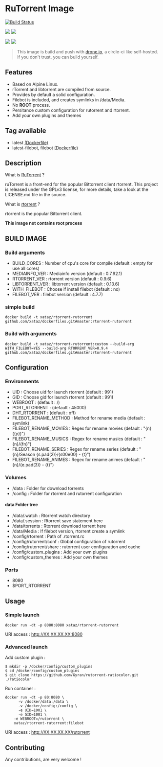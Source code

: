 # RuTorrent Image

[![Build Status](https://drone.xataz.net/api/badges/xataz/docker-rtorrent-rutorrent/status.svg)](https://drone.xataz.net/xataz/docker-rtorrent-rutorrent)

[![](https://images.microbadger.com/badges/version/xataz/rtorrent-rutorrent:latest.svg)](https://microbadger.com/images/xataz/rtorrent-rutorrent:latest "Get your own image badge on microbadger.com")
[![](https://images.microbadger.com/badges/image/xataz/rtorrent-rutorrent:latest.svg)](https://microbadger.com/images/xataz/rtorrent-rutorrent:latest "Get your own image badge on microbadger.com")

[![](https://images.microbadger.com/badges/version/xataz/rtorrent-rutorrent:filebot.svg)](https://microbadger.com/images/xataz/rtorrent-rutorrent:filebot "Get your own version badge on microbadger.com")
[![](https://images.microbadger.com/badges/image/xataz/rtorrent-rutorrent:filebot.svg)](https://microbadger.com/images/xataz/rtorrent-rutorrent:filebot "Get your own image badge on microbadger.com")


> This image is build and push with [drone.io](https://github.com/drone/drone), a circle-ci like self-hosted.
> If you don't trust, you can build yourself.

## Features
* Based on Alpine Linux.
* rTorrent and libtorrent are compiled from source.
* Provides by default a solid configuration.
* Filebot is included, and creates symlinks in /data/Media.
* No **ROOT** process.
* Persitance custom configuration for rutorrent and rtorrent.
* Add your own plugins and themes


## Tag available
* latest [(Dockerfile)](https://github.com/xataz/docker-rtorrent-rutorrent/Dockerfile)
* latest-filebot, filebot [(Dockerfile)](https://github.com/xataz/docker-rtorrent-rutorrent/Dockerfile)

## Description
What is [RuTorrent](https://github.com/Novik/ruTorrent) ?

ruTorrent is a front-end for the popular Bittorrent client rtorrent.
This project is released under the GPLv3 license, for more details, take a look at the LICENSE.md file in the source.

What is [rtorrent](https://github.com/rakshasa/rtorrent/) ?

rtorrent is the popular Bittorrent client.

**This image not contains root process**

## BUILD IMAGE
### Build arguments
* BUILD_CORES : Number of cpu's core for compile (default : empty for use all cores)
* MEDIAINFO_VER : Mediainfo version (default : 0.7.92.1)
* RTORRENT_VER : rtorrent version (default : 0.9.6)
* LIBTORRENT_VER : libtorrent version (default : 0.13.6)
* WITH_FILEBOT : Choose if install filebot (default : no)
* FILEBOT_VER : filebot version (default : 4.7.7)

### simple build
```shell
docker build -t xataz/rtorrent-rutorrent github.com/xataz/dockerfiles.git#master:rtorrent-rutorrent
```

### Build with arguments
```shell
docker build -t xataz/rtorrent-rutorrent:custom --build-arg WITH_FILEBOT=YES --build-arg RTORRENT_VER=0.9.4 github.com/xataz/dockerfiles.git#master:rtorrent-rutorrent
```


## Configuration
### Environments
* UID : Choose uid for launch rtorrent (default : 991)
* GID : Choose gid for launch rtorrent (default : 991)
* WEBROOT : (default : /)
* PORT_RTORRENT : (default : 45000)
* DHT_RTORRENT : (default : off)
* FILEBOT_RENAME_METHOD : Method for rename media (default : symlink)
* FILEBOT_RENAME_MOVIES : Regex for rename movies (default : "{n} ({y})")
* FILEBOT_RENAME_MUSICS : Regex for rename musics (default : "{n}/{fn}")
* FILEBOT_RENAME_SERIES : Regex for rename series (default : "{n}/Season {s.pad(2)}/{s00e00} - {t}")
* FILEBOT_RENAME_ANIMES : Regex for rename animes (default : "{n}/{e.pad(3)} - {t}")

### Volumes
* /data : Folder for download torrents
* /config : Folder for rtorrent and rutorrent configuration

#### data Folder tree
* /data/.watch : Rtorrent watch directory
* /data/.session : Rtorrent save statement here
* /data/torrents : Rtorrent download torrent here
* /data/Media : If filebot version, rtorrent create a symlink
* /config/rtorrent : Path of .rtorrent.rc
* /config/rutorrent/conf : Global configuration of rutorrent
* /config/rutorrent/share : rutorrent user configuration and cache
* /config/custom_plugins : Add your own plugins
* /config/custom_themes : Add your own themes

### Ports
* 8080
* $PORT_RTORRENT

## Usage
### Simple launch
```shell
docker run -dt -p 8080:8080 xataz/rtorrent-rutorrent
```
URI access : http://XX.XX.XX.XX:8080

### Advanced launch
Add custom plugin :
```shell
$ mkdir -p /docker/config/custom_plugins
$ cd /docker/config/custom_plugins
$ git clone https://github.com/Gyran/rutorrent-ratiocolor.git ./ratiocolor
```

Run container :
```shell
docker run -dt -p 80:8080 \
	  -v /docker/data:/data \
	  -v /docker/config:/config \
	  -e UID=1001 \
	  -e GID=1001 \
    -e WEBROOT=/rutorrent \
	xataz/rtorrent-rutorrent:filebot
```
URI access : http://XX.XX.XX.XX/rutorrent

## Contributing
Any contributions, are very welcome !